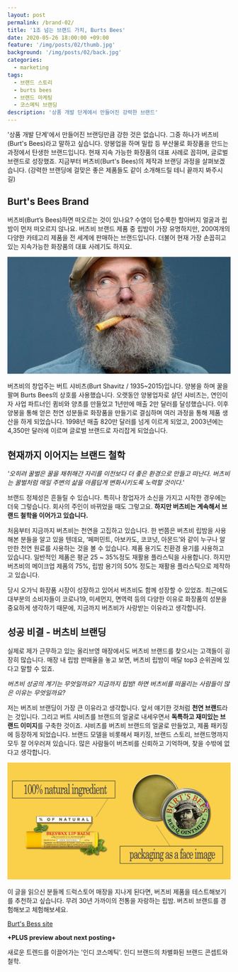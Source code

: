 ```yaml
---
layout: post
permalink: /brand-02/
title: '1조 넘는 브랜드 가치, Burts Bees'
date: 2020-05-26 18:00:00 +09:00
feature: '/img/posts/02/thumb.jpg'
background: '/img/posts/02/back.jpg'
categories:
  - marketing
tags:
  - 브랜드 스토리
  - burts bees
  - 브랜드 마케팅
  - 코스메틱 브랜딩
description: '상품 개발 단계에서 만들어진 강력한 브랜드'
---
```




'상품 개발 단계'에서 만들어진 브랜딩만큼 강한 것은 없습니다. 그중 하나가 버츠비(Burt's Bees)라고 말하고 싶습니다. 양봉업을 하며 밀랍 등 부산물로 화장품을 만드는 과정에서 탄생한 브랜드입니다. 현재 지속 가능한 화장품의 대표 사례로 꼽히며, 글로벌 브랜드로 성장했죠.  지금부터 버츠비(Burt's Bees)의 제작과 브랜딩 과정을 살펴보겠습니다.  (강력한 브랜딩에 걸맞은 좋은 제품들도 같이 소개해드릴 테니 끝까지 봐주시길)



## Burt's Bees Brand

버츠비(Burt’s Bees)하면 떠오르는 것이 있나요? 수염이 덥수룩한 할아버지 얼굴과 립밤이 먼저 떠오르지 않나요. 버츠비 브랜드 제품 중 립밤이 가장 유명하지만, 200여개의 다양한 카테고리 제품을 전 세계에 판매하는 브랜드입니다. 더불어 현재 가장 손꼽히고 있는 지속가능한 화장품의 대표 사례기도 하지요.

![그림 2](/img/posts/02/1.jpg)

버츠비의 창업주는 버트 샤비츠(Burt Shavitz / 1935~2015)입니다. 양봉을 하며 꿀을 팔며 Burts Bees의 상호를 사용했습니다. 오랫동안 양봉업자로 살던 샤비츠는, 연인이자 사업 파트너인 큄비와 양초를 만들었고 1년만에 매출 2만 달러를 달성했습니다. 이후 양봉을 통해 얻은 천연 성분들로 화장품을 만들기로 결심하며 여러 과정을 통해 제품 생산을 하게 되었습니다. 1998년 매출 820만 달러를 넘게 이르게 되었고, 2003년에는 4,350만 달러에 이르며 글로벌 브랜드로 자리잡게 되었습니다.



## 현재까지 이어지는 브랜드 철학

*'오히려 꿀벌은 꿀을 채취해간 자리를 이전보다 더 좋은 환경으로 만들고 떠난다. 버츠비는 꿀벌처럼 매일 주변의 삶을 아름답게 변화시키도록 노력할 것이다.'*

브랜드 정체성은 흔들릴 수 있습니다. 특히나 창업자가 소신을 가지고 시작한 경우에는 더욱 그렇습니다. 회사의 주인이 바뀌었을 때도 그렇고요. **하지만 버츠비는 계속해서 브랜드 철학을 이어가고 있습니다.**

처음부터 지금까지 버츠비는 천연을 고집하고 있습니다. 한 번쯤은 버츠비 립밤을 사용해본 분들을 알고 있을 텐데요, ‘페퍼민트, 아보카도, 코코넛, 아몬드’와 같이 누구나 알 만한 천연 원료를 사용하는 것을 볼 수 있습니다. 제품 용기도 친환경 용기를 사용하고 있습니다. 일반적인 제품은 평균 25 ~ 35%정도 재활용 플라스틱을 사용합니다. 하지만 버츠비의 메이크업 제품의 75%, 립밤 용기의 50% 정도는 재활용 플라스틱으로 제작하고 있습니다.

당시 오가닉 화장품 시장이 성장하고 있어서 버츠비도 함께 성장할 수 있었죠. 최근에도 대부분의 소비자들이 코로나19, 미세먼지, 면역력 등의 다양한 이유로 화장품의 성분을 중요하게 생각하기 때문에, 지금까지 버츠비가 사랑받는 이유라고 생각합니다.



## 성공 비결 - 버츠비 브랜딩

실제로 제가 근무하고 있는 올리브영 매장에서도 버츠비 브랜드를 찾으시는 고객들이 굉장히 많습니다. 매장 내 립밤 판매율을 놓고 보면, 버츠비 립밤이 매달 top3 순위권에 있다고 말할 수 있죠.

*버츠비 성공의 계기는 무엇일까요?  지금까지 립밤! 하면 버츠비를 떠올리는 사람들이 많은 이유는 무엇일까요?*

저는 버츠비 브랜딩이 가장 큰 이유라고 생각합니다. 앞서 얘기한 것처럼 **천연 브랜드**라는 것입니다. 그리고 버트 샤비츠를 브랜드의 얼굴로 내세우면서 **독특하고 재미있는 브랜드 이미지**를 구축한 것이죠. 샤비츠를 버츠비 브랜드의 얼굴로 만들었고, 제품 패키징에 등장하게 되었습니다. 브랜드 모델을 비롯해서 패키징, 브랜드 스토리, 브랜드명까지 모두 잘 어우러져 있습니다. 많은 사람들이 버츠비를 신뢰하고 기억하며, 찾을 수밖에 없다고 생각합니다.

 ![그림 3](/img/posts/02/2.jpg)

이 글을 읽으신 분들께 드럭스토어 매장을 지나게 된다면, 버츠비 제품을 테스트해보기를 추천하고 싶습니다. 무려 30년 가까이의 전통을 자랑하는 립밤. 버츠비 브랜드를 경험해보고 체험해보세요.

[Burt's Bess site](https://www.burtsbees.com/)



**+PLUS preview about next posting+**

새로운 트렌드를 이끌어가는 '인디 코스메틱'. 인디 브랜드의 차별화된 브랜드 콘셉트와 철학.

